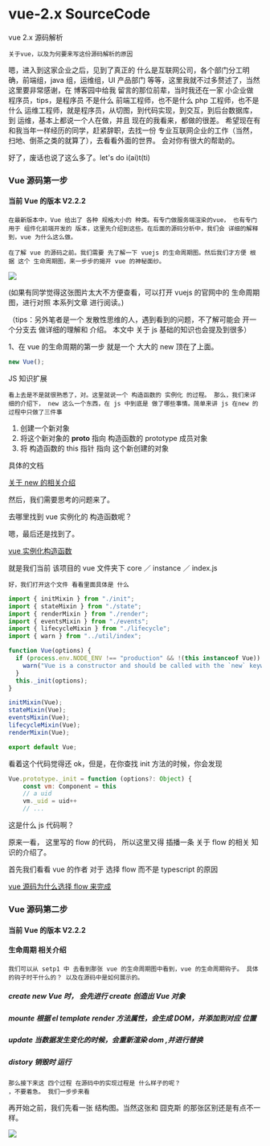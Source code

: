 # vue-2.x SourceCode

vue 2.x 源码解析

`关于vue，以及为何要来写这份源码解析的原因`

嗯，进入到这家企业之后，见到了真正的 什么是互联网公司，各个部门分工明确，前端组，java 组，运维组，UI 产品部门 等等，这里我就不过多赘述了，当然这里要非常感谢，在 博客园中给我 留言的那位前辈，当时我还在一家 小企业做 程序员，tips，是程序员 不是什么 前端工程师，也不是什么 php 工程师，也不是什么 运维工程师，就是程序员，从切图，到代码实现，到交互，到后台数据库，到 运维，基本上都说一个人在做，并且 现在的我看来，都做的很差。 希望现在有和我当年一样经历的同学，赶紧辞职，去找一份 专业互联网企业的工作（当然，扫地、倒茶之类的就算了），去看看外面的世界。 会对你有很大的帮助的。

好了，废话也说了这么多了。let's do i(ai)t(ti)

### Vue 源码第一步

#### 当前 Vue 的版本 V2.2.2

`在最新版本中，Vue 给出了 各种 规格大小的 种类。有专门做服务端渲染的vue， 也有专门用于 组件化前端开发的 版本，这里先介绍到这些。在后面的源码分析中，我们会 详细的解释到，vue 为什么这么做。`

`在了解 vue 的源码之前。我们需要 先了解一下 vuejs 的生命周期图。然后我们才方便 根据 这个 生命周期图，来一步步的揭开 vue 的神秘面纱。`

![](http://images2015.cnblogs.com/blog/675289/201703/675289-20170310000248672-1522982858.png)

(如果有同学觉得这张图片太大不方便查看，可以打开 vuejs 的官网中的 生命周期图，进行对照 本系列文章 进行阅读。)

（tips：另外笔者是一个 发散性思维的人，遇到看到的问题，不了解可能会 开一个分支去 做详细的理解和 介绍。 本文中 关于 js 基础的知识也会提及到很多）

1、在 vue 的生命周期的第一步 就是一个 大大的 new 顶在了上面。

```javascript
new Vue();
```

JS 知识扩展

`看上去是不是就很熟悉了，对。这里就说一个 构造函数的 实例化 的过程。 那么，我们来详细的介绍下， new 这么一个东西，在 js 中到底是 做了哪些事情。简单来讲 js 在new 的过程中只做了三件事`

1. 创建一个新对象
2. 将这个新对象的 **proto** 指向 构造函数的 prototype 成员对象
3. 将 构造函数的 this 指针 指向 这个新创建的对象

具体的文档

[关于 new 的相关介绍](https://github.com/vueSpa/vue-2.x-SoundCode/blob/master/prototype-proto.md)

然后，我们需要思考的问题来了。

去哪里找到 vue 实例化的 构造函数呢？

嗯，最后还是找到了。

[vue 实例化构造函数](https://github.com/vuejs/vue/blob/dev/src/core/instance/index.js)

就是我们当前 该项目的 vue 文件夹下 core ／ instance ／ index.js

`好，我们打开这个文件 看看里面具体是 什么`

```javascript
import { initMixin } from "./init";
import { stateMixin } from "./state";
import { renderMixin } from "./render";
import { eventsMixin } from "./events";
import { lifecycleMixin } from "./lifecycle";
import { warn } from "../util/index";

function Vue(options) {
  if (process.env.NODE_ENV !== "production" && !(this instanceof Vue)) {
    warn("Vue is a constructor and should be called with the `new` keyword");
  }
  this._init(options);
}

initMixin(Vue);
stateMixin(Vue);
eventsMixin(Vue);
lifecycleMixin(Vue);
renderMixin(Vue);

export default Vue;
```

看着这个代码觉得还 ok，但是，在你查找 init 方法的时候，你会发现

```javascript
Vue.prototype._init = function (options?: Object) {
    const vm: Component = this
    // a uid
    vm._uid = uid++
    // ...
```

这是什么 js 代码啊？

原来一看， 这里写的 flow 的代码， 所以这里又得 插播一条 关于 flow 的相关 知识的介绍了。

首先我们看看 vue 的作者 对于 选择 flow 而不是 typescript 的原因

[vue 源码为什么选择 flow 来完成](https://www.zhihu.com/question/46397274)

### Vue 源码第二步

#### 当前 Vue 的版本 V2.2.2

#### 生命周期 相关介绍

    我们可以从 setp1 中 去看到那张 vue 的生命周期图中看到，vue 的生命周期钩子。 具体的钩子时干什么的？ 以及在源码中是如何展示的。

##### create new Vue 时， 会先进行 create 创造出 Vue 对象

##### mounte 根据 el template render 方法属性，会生成 DOM，并添加到对应 位置

##### update 当数据发生变化的时候，会重新渲染 dom ,并进行替换

##### distory 销毁时 运行

    那么接下来这 四个过程 在源码中的实现过程是 什么样子的呢？
    ，不要着急。 我们一步步来看

再开始之前，我们先看一张 结构图。当然这张和 囧克斯 的那张区别还是有点不一样。

![](http://images2015.cnblogs.com/blog/675289/201703/675289-20170326234803830-659549447.jpg)
